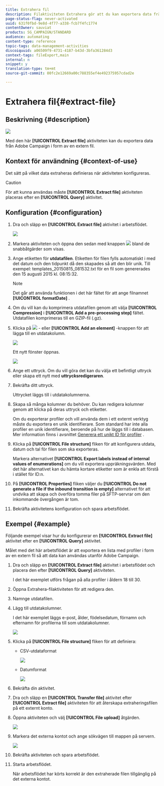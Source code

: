 ```yaml
---
title: Extrahera fil
description: Filaktiviteten Extrahera gör att du kan exportera data från Adobe Campaign i form av en extern fil.
page-status-flag: never-activated
uuid: 631f0fbd-9e8d-4f77-a338-fcb7f4fc1774
contentOwner: sauviat
products: SG_CAMPAIGN/STANDARD
audience: automating
content-type: reference
topic-tags: data-management-activities
discoiquuid: a06509f9-4731-4187-b43d-3bfa361284d3
context-tags: fileExport,main
internal: n
snippet: y
translation-type: tm+mt
source-git-commit: 00fc2e12669a00c788355ef4e492375957cdad2e

---
```



# Extrahera fil{#extract-file}

## Beskrivning {#description}

![](assets/export.png)

Med den här **[!UICONTROL Extract file]** aktiviteten kan du exportera data från Adobe Campaign i form av en extern fil.

## Kontext för användning {#context-of-use}

Det sätt på vilket data extraheras definieras när aktiviteten konfigureras.

>[!CAUTION]
>
>För att kunna användas måste **[!UICONTROL Extract file]** aktiviteten placeras efter en **[!UICONTROL Query]** aktivitet.

## Konfiguration {#configuration}

1. Dra och släpp en **[!UICONTROL Extract file]** aktivitet i arbetsflödet.

   ![](assets/wkf_data_export1.png)

1. Markera aktiviteten och öppna den sedan med knappen ![](assets/edit_darkgrey-24px.png) bland de snabbåtgärder som visas.
1. Ange etiketten för **utdatafilen**. Etiketten för filen fylls automatiskt i med det datum och den tidpunkt då den skapades så att den blir unik. Till exempel: templates_20150815_081532.txt för en fil som genererades den 15 augusti 2015 kl. 08:15:32.

   >[!NOTE]
   >
   >Det går att använda funktionen i det här fältet för att ange filnamnet **[!UICONTROL formatDate]** .

1. Om du vill kan du komprimera utdatafilen genom att välja **[!UICONTROL Compression]** i **[!UICONTROL Add a pre-processing step]** fältet. Utdatafilen komprimeras till en GZIP-fil (.gz).
1. Klicka på ![](assets/add_darkgrey-24px.png) - eller **[!UICONTROL Add an element]** -knappen för att lägga till en utdatakolumn.

   ![](assets/wkf_data_export2.png)

   Ett nytt fönster öppnas.

   ![](assets/wkf_data_export3.png)

1. Ange ett uttryck. Om du vill göra det kan du välja ett befintligt uttryck eller skapa ett nytt med **uttrycksredigeraren**.
1. Bekräfta ditt uttryck.

   Uttrycket läggs till i utdatakolumnerna.

1. Skapa så många kolumner du behöver. Du kan redigera kolumner genom att klicka på deras uttryck och etiketter.

   Om du exporterar profiler och vill använda dem i ett externt verktyg måste du exportera en unik identifierare. Som standard har inte alla profiler en unik identifierare, beroende på hur de läggs till i databasen. Mer information finns i avsnittet [Generera ett unikt ID för profiler](../../developing/using/configuring-the-resource-s-data-structure.md#generating-a-unique-id-for-profiles-and-custom-resources) .

1. Klicka på **[!UICONTROL File structure]** fliken för att konfigurera utdata, datum och tal för filen som ska exporteras.

   Markera alternativet **[!UICONTROL Export labels instead of internal values of enumerations]** om du vill exportera uppräkningsvärden. Med det här alternativet kan du hämta kortare etiketter som är enkla att förstå i stället för ID:n.

1. På **[!UICONTROL Properties]** fliken väljer du **[!UICONTROL Do not generate a file if the inbound transition is empty]** alternativet för att undvika att skapa och överföra tomma filer på SFTP-servrar om den inkommande övergången är tom.
1. Bekräfta aktivitetens konfiguration och spara arbetsflödet.

## Exempel {#example}

Följande exempel visar hur du konfigurerar en **[!UICONTROL Extract file]** aktivitet efter en **[!UICONTROL Query]** aktivitet.

Målet med det här arbetsflödet är att exportera en lista med profiler i form av en extern fil så att data kan användas utanför Adobe Campaign.

1. Dra och släpp en **[!UICONTROL Extract file]** aktivitet i arbetsflödet och placera den efter **[!UICONTROL Query]** aktiviteten.

   I det här exemplet utförs frågan på alla profiler i åldern 18 till 30.

1. Öppna Extrahera-filaktiviteten för att redigera den.
1. Namnge utdatafilen.
1. Lägg till utdatakolumner.

   I det här exemplet läggs e-post, ålder, födelsedatum, förnamn och efternamn för profilerna till som utdatakolumner.

   ![](assets/wkf_data_export6.png)

1. Klicka på **[!UICONTROL File structure]** fliken för att definiera:

   * CSV-utdataformat

      ![](assets/wkf_data_export7.png)

   * Datumformat

      ![](assets/wkf_data_export9.png)

1. Bekräfta din aktivitet.
1. Dra och släpp en **[!UICONTROL Transfer file]** aktivitet efter **[!UICONTROL Extract file]** aktiviteten för att återskapa extraheringsfilen på ett externt konto.
1. Öppna aktiviteten och välj **[!UICONTROL File upload]** åtgärden.

   ![](assets/wkf_data_export11.png)

1. Markera det externa kontot och ange sökvägen till mappen på servern.

   ![](assets/wkf_data_export12.png)

1. Bekräfta aktiviteten och spara arbetsflödet.
1. Starta arbetsflödet.

   När arbetsflödet har körts korrekt är den extraherade filen tillgänglig på det externa kontot.

